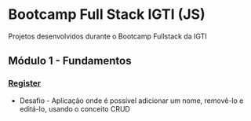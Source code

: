 # Bootcamp Full Stack IGTI (JS)
Projetos desenvolvidos durante o Bootcamp Fullstack da IGTI

## Módulo 1 - Fundamentos
### [Register](https://codepen.io/joseguilhermeoliveira/pen/ZEQPmqa)
- Desafio - Aplicação onde é possível adicionar um nome, removê-lo e editá-lo, usando o conceito CRUD
